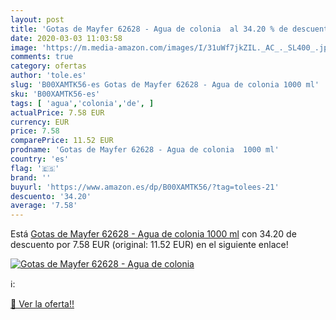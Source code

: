 ```yaml
---
layout: post
title: 'Gotas de Mayfer 62628 - Agua de colonia  al 34.20 % de descuento'
date: 2020-03-03 11:03:58
image: 'https://m.media-amazon.com/images/I/31uWf7jkZIL._AC_._SL400_.jpg'
comments: true
category: ofertas
author: 'tole.es'
slug: 'B00XAMTK56-es Gotas de Mayfer 62628 - Agua de colonia 1000 ml'
sku: 'B00XAMTK56-es'
tags: [ 'agua','colonia','de', ]
actualPrice: 7.58 EUR
currency: EUR
price: 7.58
comparePrice: 11.52 EUR
prodname: 'Gotas de Mayfer 62628 - Agua de colonia  1000 ml'
country: 'es'
flag: '🇪🇸'
brand: ''
buyurl: 'https://www.amazon.es/dp/B00XAMTK56/?tag=tolees-21'
descuento: '34.20'
average: '7.58'
---
```


Está [Gotas de Mayfer 62628 - Agua de colonia  1000 ml](https://www.amazon.es/dp/B00XAMTK56/?tag=tolees-21) con 34.20 de descuento por 7.58 EUR (original: 11.52 EUR) en el siguiente enlace!

[![Gotas de Mayfer 62628 - Agua de colonia ](https://m.media-amazon.com/images/I/31uWf7jkZIL._AC_._SL400_.jpg)](https://www.amazon.es/dp/B00XAMTK56/?tag=tolees-21)

ℹ️:


[🛒 Ver la oferta!!](https://www.amazon.es/dp/B00XAMTK56/?tag=tolees-21)
